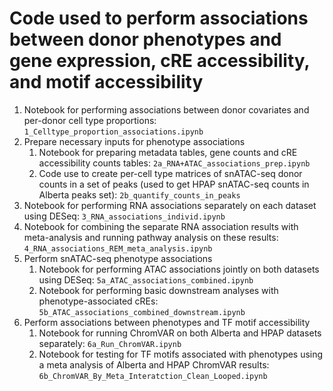 # Code used to perform associations between donor phenotypes and gene expression, cRE accessibility, and motif accessibility
1. Notebook for performing associations between donor covariates and per-donor cell type proportions: `1_Celltype_proportion_associations.ipynb`
2. Prepare necessary inputs for phenotype associations
    1. Notebook for preparing metadata tables, gene counts and cRE accessibility counts tables: `2a_RNA+ATAC_associations_prep.ipynb`
    2. Code use to create per-cell type matrices of snATAC-seq donor counts in a set of peaks (used to get HPAP snATAC-seq counts in Alberta peaks set): `2b_quantify_counts_in_peaks`
3. Notebook for performing RNA associations separately on each dataset using DESeq: `3_RNA_associations_individ.ipynb`
4. Notebook for combining the separate RNA association results with meta-analysis and running pathway analysis on these results: `4_RNA_associations_REM_meta_analysis.ipynb`
5. Perform snATAC-seq phenotype associations
    1. Notebook for performing ATAC associations jointly on both datasets using DESeq: `5a_ATAC_associations_combined.ipynb`
    2. Notebook for performing basic downstream analyses with phenotype-associated cREs: `5b_ATAC_associations_combined_downstream.ipynb`
6. Perform associations between phenotypes and TF motif accessibility
    1. Notebook for running ChromVAR on both Alberta and HPAP datasets separately: `6a_Run_ChromVAR.ipynb`
    2. Notebook for testing for TF motifs associated with phenotypes using a meta analysis of Alberta and HPAP ChromVAR results: `6b_ChromVAR_By_Meta_Interatction_Clean_Looped.ipynb`

